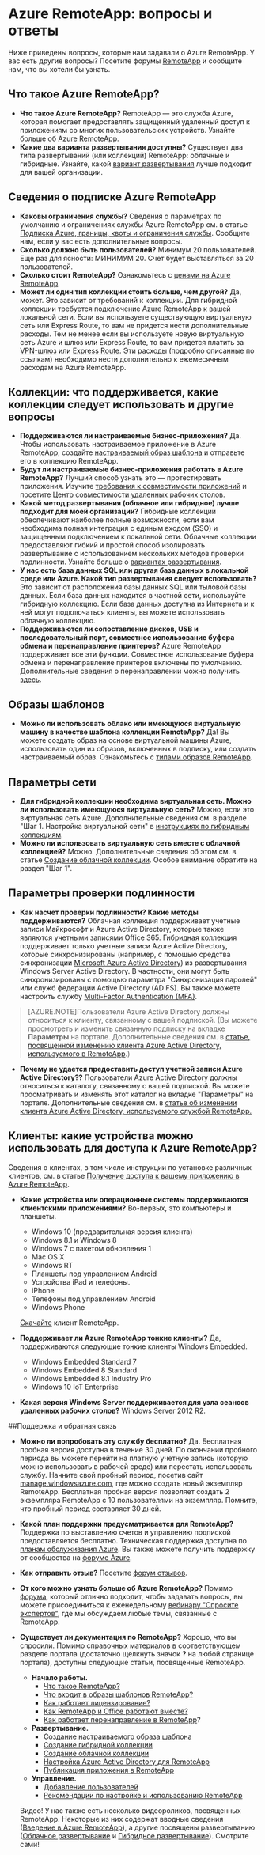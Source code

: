 <properties 
	pageTitle="Часто задаваемые вопросы об Azure RemoteApp | Microsoft Azure" 
	description="Получите ответы на часто задаваемые вопросы об Azure RemoteApp." 
	services="remoteapp" 
	documentationCenter="" 
	authors="lizap" 
	manager="mbaldwin" 
	editor=""/>

<tags 
	ms.service="remoteapp" 
	ms.workload="compute" 
	ms.tgt_pltfrm="na" 
	ms.devlang="na" 
	ms.topic="get-started-article" 
	ms.date="09/17/2015" 
	ms.author="elizapo"/>

# Azure RemoteApp: вопросы и ответы
Ниже приведены вопросы, которые нам задавали о Azure RemoteApp. У вас есть другие вопросы? Посетите форумы [RemoteApp](https://social.msdn.microsoft.com/Forums/azure/home?forum=AzureRemoteApp) и сообщите нам, что вы хотели бы узнать.

## Что такое Azure RemoteApp? ##


- **Что такое Azure RemoteApp?** RemoteApp — это служба Azure, которая помогает предоставлять защищенный удаленный доступ к приложениям со многих пользовательских устройств. Узнайте больше об [Azure RemoteApp](remoteapp-whatis.md).
- **Какие два варианта развертывания доступны?** Существует два типа развертываний (или коллекций) RemoteApp: облачные и гибридные. Узнайте, какой [вариант развертывания](remoteapp-whatis.md) лучше подходит для вашей организации.

## Сведения о подписке Azure RemoteApp ##
- **Каковы ограничения службы?** Сведения о параметрах по умолчанию и ограничениях службы Azure RemoteApp см. в статье [Подписка Azure, границы, квоты и ограничения службы](azure-subscription-service-limits.md). Сообщите нам, если у вас есть дополнительные вопросы.
- **Сколько должно быть пользователей?** Минимум 20 пользователей. Еще раз для ясности: МИНИМУМ 20. Счет будет выставляться за 20 пользователей. 
- **Сколько стоит RemoteApp?** Ознакомьтесь с [ценами на Azure RemoteApp](../../../pricing/details/remoteapp/).
- **Может ли один тип коллекции стоить больше, чем другой?** Да, может. Это зависит от требований к коллекции. Для гибридной коллекции требуется подключение Azure RemoteApp к вашей локальной сети. Если вы используете существующую виртуальную сеть или Express Route, то вам не придется нести дополнительные расходы. Тем не менее если вы используете новую виртуальную сеть Azure и шлюз или Express Route, то вам придется платить за [VPN-шлюз](../../../pricing/details/vpn-gateway) или [Express Route](../../../pricing/details/expressroute/). Эти расходы (подробно описанные по ссылкам) необходимо нести дополнительно к ежемесячным расходам на Azure RemoteApp.

## Коллекции: что поддерживается, какие коллекции следует использовать и другие вопросы
- **Поддерживаются ли настраиваемые бизнес-приложения?** Да. Чтобы использовать настраиваемое приложение в Azure RemoteApp, создайте [настраиваемый образ шаблона](remoteapp-create-custom-image.md) и отправьте его в коллекцию RemoteApp.
- **Будут ли настраиваемые бизнес-приложения работать в Azure RemoteApp?** Лучший способ узнать это — протестировать приложения. Изучите [требования к совместимости приложений](http://www.microsoft.com/download/details.aspx?id=18704) и посетите [Центр совместимости удаленных рабочих столов](http://www.rdcompatibility.com/compatibility/default.aspx).
- **Какой метод развертывания (облачное или гибридное) лучше подходит для моей организации?** Гибридные коллекции обеспечивают наиболее полные возможности, если вам необходима полная интеграция с единым входом (SSO) и защищенным подключением к локальной сети. Облачные коллекции предоставляют гибкий и простой способ изолировать развертывание с использованием нескольких методов проверки подлинности. Узнайте больше о [вариантах развертывания](remoteapp-whatis.md).
- **У нас есть база данных SQL или другая база данных в локальной среде или Azure. Какой тип развертывания следует использовать?** Это зависит от расположения базы данных SQL или тыловой базы данных. Если база данных находится в частной сети, используйте гибридную коллекцию. Если база данных доступна из Интернета и к ней могут подключаться клиенты, вы можете использовать облачную коллекцию.
- **Поддерживаются ли сопоставление дисков, USB и последовательный порт, совместное использование буфера обмена и перенаправление принтеров?** Azure RemoteApp поддерживает все эти функции. Совместное использование буфера обмена и перенаправление принтеров включены по умолчанию. Дополнительные сведения о перенаправлении можно получить [здесь](remoteapp-redirection.md). 


## Образы шаблонов
- **Можно ли использовать облако или имеющуюся виртуальную машину в качестве шаблона коллекции RemoteApp?** Да! Вы можете создать образ на основе виртуальной машины Azure, использовать один из образов, включенных в подписку, или создать настраиваемый образ. Ознакомьтесь с [типами образов RemoteApp](remoteapp-imageoptions.md).


## Параметры сети
- **Для гибридной коллекции необходима виртуальная сеть. Можно ли использовать имеющуюся виртуальную сеть?** Можно, если это виртуальная сеть Azure. Дополнительные сведения см. в разделе "Шаг 1. Настройка виртуальной сети" в [инструкциях по гибридным коллекциям](remoteapp-create-hybrid-deployment.md).
- **Можно ли использовать виртуальную сеть вместе с облачной коллекцией?** Можно. Дополнительные сведения об этом см. в статье [Создание облачной коллекции](remoteapp-create-cloud-deployment.md). Особое внимание обратите на раздел "Шаг 1".

## Параметры проверки подлинности



- **Как насчет проверки подлинности? Какие методы поддерживаются?** Облачная коллекция поддерживает учетные записи Майкрософт и Azure Active Directory, которые также являются учетными записями Office 365. Гибридная коллекция поддерживает только учетные записи Azure Active Directory, которые синхронизированы (например, с помощью средства синхронизации [Microsoft Azure Active Directory](http://blogs.technet.com/b/ad/archive/2014/09/16/azure-active-directory-sync-is-now-ga.aspx)) из развертывания Windows Server Active Directory. В частности, они могут быть синхронизированы с помощью параметра "Синхронизация паролей" или служб федерации Active Directory (AD FS). Вы также можете настроить службу [Multi-Factor Authentication (MFA)](../../services/multi-factor-authentication/).

>[AZURE.NOTE]Пользователи Azure Active Directory должны относиться к клиенту, связанному с вашей подпиской. (Вы можете просмотреть и изменить связанную подписку на вкладке **Параметры** на портале. Дополнительные сведения см. в [статье, посвященной изменению клиента Azure Active Directory, используемого в RemoteApp](remoteapp-changetenant.md).)

- **Почему не удается предоставить доступ учетной записи Azure Active Directory??** Пользователи Azure Active Directory должны относиться к каталогу, связанному с вашей подпиской. Вы можете просматривать и изменять этот каталог на вкладке "Параметры" на портале. Дополнительные сведения см. в [статье об изменении клиента Azure Active Directory, используемого службой RemoteApp.](remoteapp-changetenant.md)

## Клиенты: какие устройства можно использовать для доступа к Azure RemoteApp?
Сведения о клиентах, в том числе инструкции по установке различных клиентов, см. в статье [Получение доступа к вашему приложению в Azure RemoteApp](remoteapp-clients.md).

- **Какие устройства или операционные системы поддерживаются клиентскими приложениями?** Во-первых, это компьютеры и планшеты. 
	- Windows 10 (предварительная версия клиента)
	- Windows 8.1 и Windows 8
	- Windows 7 с пакетом обновления 1
	- Mac OS X
	- Windows RT
	- Планшеты под управлением Android
	- Устройства iPad и телефоны.
	- iPhone
	- Телефоны под управлением Android
	- Windows Phone
 
	[Скачайте](https://www.remoteapp.windowsazure.com/ClientDownload/AllClients.aspx) клиент RemoteApp.
- **Поддерживает ли Azure RemoteApp тонкие клиенты?** Да, поддерживаются следующие тонкие клиенты Windows Embedded.
	- Windows Embedded Standard 7
	- Windows Embedded 8 Standard
	- Windows Embedded 8.1 Industry Pro
	- Windows 10 IoT Enterprise

- **Какая версия Windows Server поддерживается для узла сеансов удаленных рабочих столов?** Windows Server 2012 R2.

##Поддержка и обратная связь

- **Можно ли попробовать эту службу бесплатно?** Да. Бесплатная пробная версия доступна в течение 30 дней. По окончании пробного периода вы можете перейти на платную учетную запись (которую можно использовать в рабочей среде) или перестать использовать службу. Начните свой пробный период, посетив сайт [manage.windowsazure.com](http://manage.windowsazure.com), где можно создать новый экземпляр RemoteApp. Бесплатная пробная версия позволяет создать 2 экземпляра RemoteApp с 10 пользователями на экземпляр. Помните, что пробный период составляет 30 дней.
- **Какой план поддержки предусматривается для RemoteApp?** Поддержка по выставлению счетов и управлению подпиской предоставляется бесплатно. Техническая поддержка доступна по [планам обслуживания Azure](../../../support/plans/). Вы также можете получить поддержку от сообщества на [форуме Azure](http://social.msdn.microsoft.com/Forums/windowsazure/home?forum=AzureRemoteApp). 
- **Как отправить отзыв?** Посетите [форум отзывов](http://feedback.azure.com/forums/247748-azure-remoteapp).
- **От кого можно узнать больше об Azure RemoteApp?** Помимо [форума](http://social.msdn.microsoft.com/Forums/windowsazure/home?forum=AzureRemoteApp), который отлично подходит, чтобы задавать вопросы, вы можете присоединиться к еженедельному [вебинару "Спросите экспертов"](https://azureinfo.microsoft.com/US-Azure-WBNR-FY15-11Nov-AzureRemoteAppAskTheExperts-Registration-Page.html), где мы обсуждаем любые темы, связанные с RemoteApp.
- **Существует ли документация по RemoteApp?** Хорошо, что вы спросили. Помимо справочных материалов в соответствующем разделе портала (достаточно щелкнуть значок **?** на любой странице портала), доступны следующие статьи, посвященные RemoteApp.
	- **Начало работы.**
		- [Что такое RemoteApp?](remoteapp-whatis.md)
		- [Что входит в образы шаблонов RemoteApp?](remoteapp-images.md)
		- [Как работает лицензирование?](remoteapp-licensing.md)
		- [Как RemoteApp и Office работают вместе?](remoteapp-o365.md)
		- [Как работает перенаправление в RemoteApp](remoteapp-redirection.md)?
	- **Развертывание.**
		- [Создание настраиваемого образа шаблона](remoteapp-create-custom-image.md)
		- [Создание гибридной коллекции](remoteapp-create-hybrid-deployment.md)
		- [Создание облачной коллекции](remoteapp-create-cloud-deployment.md)
		- [Настройка Azure Active Directory для RemoteApp](remoteapp-ad.md)
		- [Публикация приложения в RemoteApp](remoteapp-publish.md)
	- **Управление.**
		- [Добавление пользователей](remoteapp-user.md)
		- [Рекомендации по настройке и использованию RemoteApp](remoteapp-bestpractices.md)	

	Видео! У нас также есть несколько видеороликов, посвященных RemoteApp. Некоторые из них содержат вводные сведения ([Введение в Azure RemoteApp](http://azure.microsoft.com/documentation/videos/cloud-cover-ep-150-azure-remote-app-with-thomas-willingham-and-nihar-namjoshi/)), а другие посвящены развертыванию ([Облачное развертывание](https://www.youtube.com/watch?v=3NAv2iwZtGc&feature=youtu.be) и [Гибридное развертывание](https://www.youtube.com/watch?v=GCIMxPUvg0c&feature=youtu.be)). Смотрите сами!

 

<!---HONumber=Sept15_HO4-->